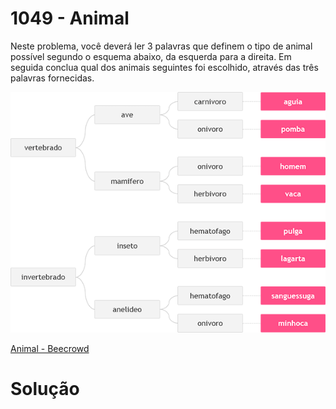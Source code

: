 # 1049 - Animal

Neste problema, você deverá ler 3 palavras que definem o tipo de animal possível segundo o esquema abaixo, da esquerda para a direita.  Em seguida conclua qual dos animais seguintes foi escolhido, através das três palavras fornecidas.

![Alt text](image-2.png)

[Animal - Beecrowd](https://www.beecrowd.com.br/judge/pt/problems/view/1049)

# Solução 

```
```